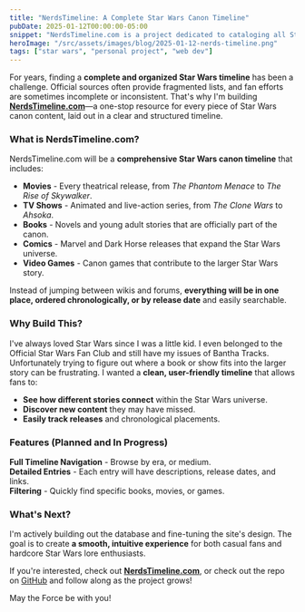 ```yaml
---
title: "NerdsTimeline: A Complete Star Wars Canon Timeline"
pubDate: 2025-01-12T00:00:00-05:00
snippet: "NerdsTimeline.com is a project dedicated to cataloging all Star Wars canon books, movies, TV shows, comics, and video games in a structured timeline format"
heroImage: "/src/assets/images/blog/2025-01-12-nerds-timeline.png"
tags: ["star wars", "personal project", "web dev"]
---
```


For years, finding a **complete and organized Star Wars timeline** has been a challenge. Official sources often provide fragmented lists, and fan efforts are sometimes incomplete or inconsistent. That's why I'm building **[NerdsTimeline.com](https://nerdstimeline.com)**—a one-stop resource for every piece of Star Wars canon content, laid out in a clear and structured timeline.  

### What is NerdsTimeline.com?  

NerdsTimeline.com will be a **comprehensive Star Wars canon timeline** that includes:  

- **Movies** - Every theatrical release, from *The Phantom Menace* to *The Rise of Skywalker*.  
- **TV Shows** - Animated and live-action series, from *The Clone Wars* to *Ahsoka*.  
- **Books** - Novels and young adult stories that are officially part of the canon.  
- **Comics** - Marvel and Dark Horse releases that expand the Star Wars universe.  
- **Video Games** - Canon games that contribute to the larger Star Wars story.  

Instead of jumping between wikis and forums, **everything will be in one place, ordered chronologically, or by release date** and easily searchable.  

### Why Build This?  

I've always loved Star Wars since I was a little kid. I even belonged to the Official Star Wars Fan Club and still have my issues of Bantha Tracks. Unfortunately trying to figure out where a book or show fits into the larger story can be frustrating. I wanted a **clean, user-friendly timeline** that allows fans to:  

- **See how different stories connect** within the Star Wars universe.  
- **Discover new content** they may have missed.  
- **Easily track releases** and chronological placements.  

### Features (Planned and In Progress)  

**Full Timeline Navigation** - Browse by era, or medium.  
**Detailed Entries** - Each entry will have descriptions, release dates, and links.  
**Filtering** - Quickly find specific books, movies, or games.  

### What's Next?  

I'm actively building out the database and fine-tuning the site's design. The goal is to create **a smooth, intuitive experience** for both casual fans and hardcore Star Wars lore enthusiasts.  

If you're interested, check out **[NerdsTimeline.com](https://nerdstimeline.com)**, or check out the repo on [GitHub](https://github.com/wylie/starwars) and follow along as the project grows!  

May the Force be with you!